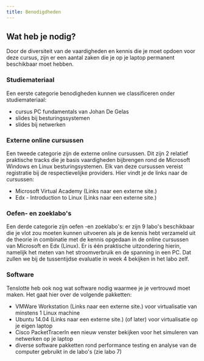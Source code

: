 ```yaml
---
title: Benodigdheden
---
```


## Wat heb je nodig?

Door de diversiteit van de vaardigheden en kennis die je moet opdoen voor deze cursus, zijn er een aantal zaken die je op je laptop permanent beschikbaar moet hebben.

### Studiemateriaal

Een eerste categorie benodigheden kunnen we classificeren onder studiemateriaal:

* cursus PC fundamentals van Johan De Gelas
* slides bij besturingssystemen
* slides bij netwerken

### Externe online cursussen

Een tweede categorie zijn de externe online cursussen. Dit zijn 2 relatief praktische tracks die je basis vaardigheden bijbrengen rond de Microsoft Windows en Linux besturingsystemen. Elk van deze cursussen vereist registratie bij de respectievelijke providers. Hier vindt je de links naar de cursussen:

* Microsoft Virtual Academy (Links naar een externe site.)
* Edx - Introduction to Linux (Links naar een externe site.)

### Oefen- en zoeklabo's

Een derde categorie zijn oefen -en zoeklabo's: er zijn 9 labo's beschikbaar die je vlot zou moeten kunnen uitvoeren als je de kennis hebt verzameld uit de theorie in combinatie met de kennis opgedaan in de online cursussen van Microsoft en Edx (Linux). Er is één praktische uitzondering hierin, namelijk het meten van het stroomverbruik en de spanning in een PC. Dat zullen we bij de tussentijdse evaluatie in week 4 bekijken in het labo zelf.

### Software

Tenslotte heb ook nog wat software nodig waarmee je je vertrouwd moet maken. Het gaat hier over de volgende pakketten:

* VMWare Workstation (Links naar een externe site.) voor virtualisatie van minstens 1 Linux machine
* Ubuntu 14.04 (Links naar een externe site.) (of later) voor virtualisatie op je eigen laptop
* Cisco PacketTracerIn een nieuw venster bekijken voor het simuleren van netwerken op je laptop
* diverse software pakketten rond performance testing en analyse van de computer gebruikt in de labo's (zie labo 7)
